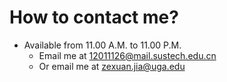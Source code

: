 # How to contact me?

- Available from 11.00 A.M. to 11.00 P.M.
  - Email me at <12011126@mail.sustech.edu.cn>
  - Or email me at <zexuan.jia@uga.edu>

<!-- https://github.com/NVlabs/CTG
    https://github.com/hustvl/DiffusionDrive
    https://github.com/SafeRoboticsLab/VBD
    https://github.com/SS47816/DriveSceneGen
 -->
